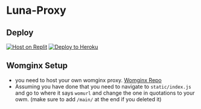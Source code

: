 # Luna-Proxy

## <h2 id="Deploy">Deploy</h2>
<a href="https://replit.com/github/illusionTBA/Luna-proxy" rel="nofollow"><img src="https://raw.githubusercontent.com/BinBashBanana/deploy-buttons/master/buttons/remade/replit.svg" alt="Host on Replit" style="max-width: 100%;"></a>
<a href="https://heroku.com/deploy/?template=https://github.com/illusionTBA/Luna-Proxy" rel="nofollow"><img src="https://raw.githubusercontent.com/BinBashBanana/deploy-buttons/master/buttons/remade/heroku.svg" alt="Deploy to Heroku" style="max-width: 100%;"></a>


## <h2 id="Womginx">Womginx Setup</h2>
- you need to host your own womginx proxy. [Womginx Repo](https://www.google.com)
- Assuming you have done that you need to navigate to `static/index.js` and go to where it says `womurl` and change the one in quotations to your owm. (make sure to add `/main/` at the end if you deleted it)

